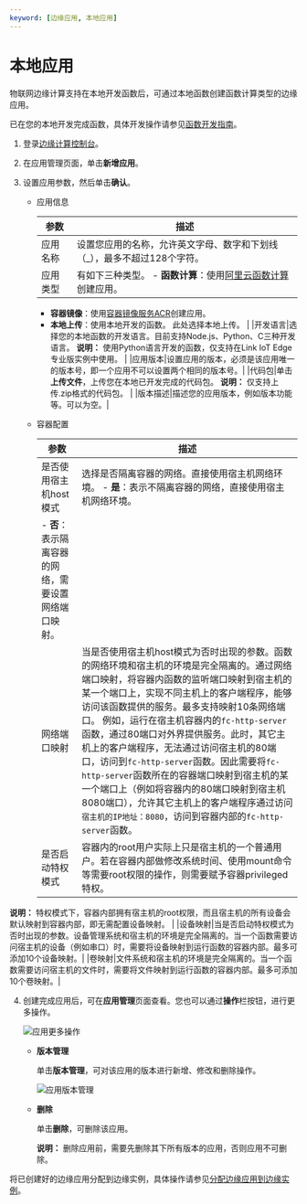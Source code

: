 ```yaml
---
keyword: [边缘应用, 本地应用]
---
```


# 本地应用

物联网边缘计算支持在本地开发函数后，可通过本地函数创建函数计算类型的边缘应用。

已在您的本地开发完成函数，具体开发操作请参见[函数开发指南](https://www.alibabacloud.com/help/zh/doc-detail/75152.htm)。

1.  登录[边缘计算控制台](https://iot.console.aliyun.com/le/instance/list)。

2.  在应用管理页面，单击**新增应用**。

3.  设置应用参数，然后单击**确认**。

    -   应用信息

        |参数|描述|
        |--|--|
        |应用名称|设置您应用的名称，允许英文字母、数字和下划线（\_），最多不超过128个字符。|
        |应用类型|有如下三种类型。         -   **函数计算**：使用[阿里云函数计算]()创建应用。
        -   **容器镜像**：使用[容器镜像服务ACR]()创建应用。
        -   **本地上传**：使用本地开发的函数。
 此处选择本地上传。 |
        |开发语言|选择您的本地函数的开发语言。目前支持Node.js、Python、C三种开发语言。 **说明：** 使用Python语言开发的函数，仅支持在Link IoT Edge专业版实例中使用。 |
        |应用版本|设置应用的版本，必须是该应用唯一的版本号，即一个应用不可以设置两个相同的版本号。|
        |代码包|单击**上传文件**，上传您在本地已开发完成的代码包。 **说明：** 仅支持上传.zip格式的代码包。 |
        |版本描述|描述您的应用版本，例如版本功能等。可以为空。|

    -   容器配置

        |参数|描述|
        |--|--|
        |是否使用宿主机host模式|选择是否隔离容器的网络。直接使用宿主机网络环境。         -   **是**：表示不隔离容器的网络，直接使用宿主机网络环境。
        -   **否**：表示隔离容器的网络，需要设置网络端口映射。 |
        |网络端口映射|当是否使用宿主机host模式为否时出现的参数。函数的网络环境和宿主机的环境是完全隔离的。通过网络端口映射，将容器内函数的监听端口映射到宿主机的某一个端口上，实现不同主机上的客户端程序，能够访问该函数提供的服务。最多支持映射10条网络端口。 例如，运行在宿主机容器内的`fc-http-server`函数，通过80端口对外界提供服务。此时，其它主机上的客户端程序，无法通过访问宿主机的80端口，访问到`fc-http-server`函数。因此需要将`fc-http-server`函数所在的容器端口映射到宿主机的某一个端口上（例如将容器内的80端口映射到宿主机8080端口），允许其它主机上的客户端程序通过访问`宿主机的IP地址：8080`，访问到容器内部的`fc-http-server`函数。 |
        |是否启动特权模式|容器内的root用户实际上只是宿主机的一个普通用户。若在容器内部做修改系统时间、使用mount命令等需要root权限的操作，则需要赋予容器privileged特权。

**说明：** 特权模式下，容器内部拥有宿主机的root权限，而且宿主机的所有设备会默认映射到容器内部，即无需配置设备映射。 |
        |设备映射|当是否启动特权模式为否时出现的参数。设备管理系统和宿主机的环境是完全隔离的。当一个函数需要访问宿主机的设备（例如串口）时，需要将设备映射到运行函数的容器内部。最多可添加10个设备映射。|
        |卷映射|文件系统和宿主机的环境是完全隔离的。当一个函数需要访问宿主机的文件时，需要将文件映射到运行函数的容器内部。最多可添加10个卷映射。|

4.  创建完成应用后，可在**应用管理**页面查看。您也可以通过**操作**栏按钮，进行更多操作。

    ![应用更多操作](https://static-aliyun-doc.oss-accelerate.aliyuncs.com/assets/img/zh-CN/8738420061/p65548.png)

    -   **版本管理**

        单击**版本管理**，可对该应用的版本进行新增、修改和删除操作。

        ![应用版本管理](https://static-aliyun-doc.oss-accelerate.aliyuncs.com/assets/img/zh-CN/4349784951/p65550.png)

    -   **删除**

        单击**删除**，可删除该应用。

        **说明：** 删除应用前，需要先删除其下所有版本的应用，否则应用不可删除。


将已创建好的边缘应用分配到边缘实例，具体操作请参见[分配边缘应用到边缘实例](/intl.zh-CN/物联网边缘计算/用户指南/边缘应用/分配边缘应用到边缘实例.md)。

